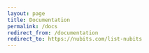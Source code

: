 ```yaml
---
layout: page
title: Documentation
permalink: /docs
redirect_from: /documentation
redirect_to: https://nubits.com/list-nubits
---
```

